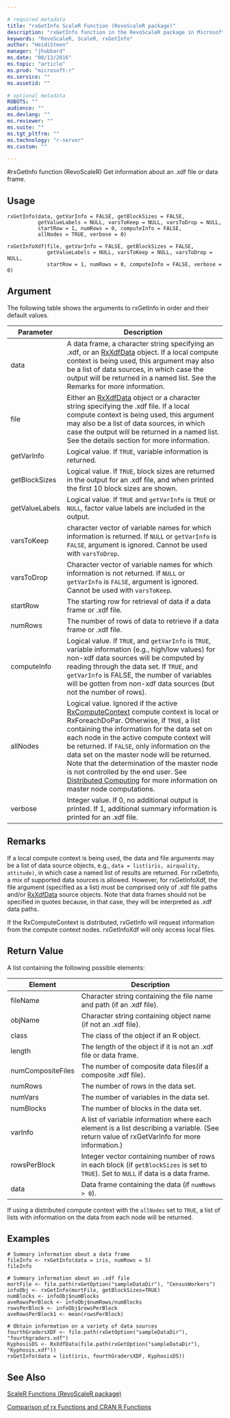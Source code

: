 ```yaml
---

# required metadata
title: "rxGetInfo ScaleR Function (RevoScaleR package)"
description: "rxGetInfo function in the RevoScaleR package in Microsoft R."
keywords: "RevoScaleR, ScaleR, rxGetInfo"
author: "HeidiSteen"
manager: "jhubbard"
ms.date: "08/13/2016"
ms.topic: "article"
ms.prod: "microsoft-r"
ms.service: ""
ms.assetid: ""

# optional metadata
ROBOTS: ""
audience: ""
ms.devlang: ""
ms.reviewer: ""
ms.suite: ""
ms.tgt_pltfrm: ""
ms.technology: "r-server"
ms.custom: ""

---
```


#rxGetInfo function (RevoScaleR)
Get information about an .xdf file or data frame.

## Usage
~~~~
rxGetInfo(data, getVarInfo = FALSE, getBlockSizes = FALSE,
          getValueLabels = NULL, varsToKeep = NULL, varsToDrop = NULL,
          startRow = 1, numRows = 0, computeInfo = FALSE,
          allNodes = TRUE, verbose = 0)

rxGetInfoXdf(file, getVarInfo = FALSE, getBlockSizes = FALSE,
             getValueLabels = NULL, varsToKeep = NULL, varsToDrop = NULL,
             startRow = 1, numRows = 0, computeInfo = FALSE, verbose = 0)
~~~~

## Argument

The following table shows the arguments to rxGetInfo in order and their default values.

|Parameter | Description|
| --------- | --------- |
|data |A data frame, a character string specifying an .xdf, or an [RxXdfData](RxXdfData.md) object. If a local compute context is being used, this argument may also be a list of data sources, in which case the output will be returned in a named list. See the Remarks for more information. |
|file |Either an [RxXdfData](RxXdfData.md) object or a character string specifying the .xdf file. If a local compute context is being used, this argument may also be a list of data sources, in which case the output will be returned in a named list. See the details section for more information.|
|getVarInfo |Logical value. If `TRUE`, variable information is returned.|
|getBlockSizes |Logical value. If `TRUE`, block sizes are returned in the output for an .xdf file, and when printed the first 10 block sizes are shown.|
|getValueLabels |Logical value. If `TRUE` and `getVarInfo` is `TRUE` or `NULL`, factor value labels are included in the output.|
|varsToKeep |character vector of variable names for which information is returned. If `NULL` or `getVarInfo` is `FALSE`, argument is ignored. Cannot be used with `varsToDrop`.|
|varsToDrop |Character vector of variable names for which information is not returned. If `NULL` or `getVarInfo` is `FALSE`, argument is ignored. Cannot be used with `varsToKeep`.|
|startRow |The starting row for retrieval of data if a data frame or .xdf file.|
|numRows |The number of rows of data to retrieve if a data frame or .xdf file.|
|computeInfo |Logical value. If `TRUE`, and `getVarInfo` is `TRUE`, variable information (e.g., high/low values) for non-xdf data sources will be computed by reading through the data set. If `TRUE`, and `getVarInfo` is FALSE, the number of variables will be gotten from non-xdf data sources (but not the number of rows).|
|allNodes |Logical value. Ignored if the active [RxComputeContext](RxComputeContext.md) compute context is local or RxForeachDoPar. Otherwise, if `TRUE`, a list containing the information for the data set on each node in the active compute context will be returned. If `FALSE`, only information on the data set on the master node will be returned. Note that the determination of the master node is not controlled by the end user. See [Distributed Computing](../scaler-distributed-computing.md) for more information on master node computations. |
|verbose |Integer value. If 0, no additional output is printed. If 1, additional summary information is printed for an .xdf file.|

## Remarks
If a local compute context is being used, the data and file arguments may be a list of data source objects, e.g., `data = list(iris, airquality, attitude)`, in which case a named list of results are returned. For rxGetInfo, a mix of supported data sources is allowed. However, for rxGetInfoXdf, the file argument (specified as a list) must be comprised only of .xdf file paths and/or [RxXdfData](RxXdfData.md) source objects. Note that data frames should not be specified in quotes because, in that case, they will be interpreted as .xdf data paths.

If the RxComputeContext is distributed, rxGetInfo will request information from the compute context nodes. rxGetInfoXdf will only access local files.

## Return Value

A list containing the following possible elements:

|Element | Description|
|--------| ----------|
|fileName |Character string containing the file name and path (if an .xdf file).|
|objName |Character string containing object name (if not an .xdf file).|
|class |The class of the object if an R object.|
|length |The length of the object if it is not an .xdf file or data frame.|
|numCompositeFiles |The number of composite data files(if a composite .xdf file).|
|numRows |The number of rows in the data set.|
|numVars |The number of variables in the data set.|
|numBlocks |The number of blocks in the data set.|
|varInfo |A list of variable information where each element is a list describing a variable. (See return value of rxGetVarInfo for more information.)|
|rowsPerBlock |Integer vector containing number of rows in each block (if `getBlockSizes` is set to `TRUE`). Set to `NULL` if data is a data frame.|
|data |Data frame containing the data (if `numRows > 0`).|

If using a distributed compute context with the `allNodes` set to `TRUE`, a list of lists with information on the data from each node will be returned.

## Examples
~~~~
# Summary information about a data frame
fileInfo <- rxGetInfo(data = iris, numRows = 5)
fileInfo

# Summary information about an .xdf file
mortFile <- file.path(rxGetOption("sampleDataDir"), "CensusWorkers")
infoObj <- rxGetInfo(mortFile, getBlockSizes=TRUE)
numBlocks <- infoObj$numBlocks
aveRowsPerBlock <- infoObj$numRows/numBlocks
rowsPerBlock <- infoObj$rowsPerBlock
aveRowsPerBlock1 <- mean(rowsPerBlock)

# Obtain information on a variety of data sources
fourthGradersXDF <- file.path(rxGetOption("sampleDataDir"), "fourthgraders.xdf")
KyphosisDS <- RxXdfData(file.path(rxGetOption("sampleDataDir"), "Kyphosis.xdf"))
rxGetInfo(data = list(iris, fourthGradersXDF, KyphosisDS))
~~~~

## See Also

[ScaleR Functions (RevoScaleR package)](scaler.md)

[Comparison of rx Functions and CRAN R Functions](compare-base-r-scaler-functions.md)
